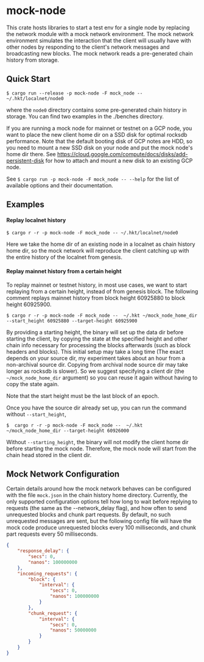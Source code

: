# mock-node
This crate hosts libraries to start a test env for a single node by replacing the network module with a mock network environment.
The mock network environment simulates the interaction that the client will usually have with other nodes by
responding to the client's network messages and broadcasting new blocks. The mock network reads a pre-generated chain
history from storage.

## Quick Start

```console
$ cargo run --release -p mock-node -F mock_node -- ~/.hkt/localnet/node0
```

where the `node0` directory contains some pre-generated chain history in storage.
You can find two examples in the ./benches directory.

If you are running a mock node for mainnet or testnet on a GCP node, you want to place the new client home
dir on a SSD disk for optimal rocksdb performance. Note that the
default booting disk of GCP notes are HDD, so you need to mount a new SSD disk on
your node and put the mock node's home dir there. See https://cloud.google.com/compute/docs/disks/add-persistent-disk
for how to attach and mount a new disk to an existing GCP node.

See `$ cargo run -p mock-node -F mock_node -- --help` for the list of available options and their documentation.

## Examples

#### Replay localnet history

```console
$ cargo r -r -p mock-node -F mock_node -- ~/.hkt/localnet/node0
```
Here we take the home dir of an existing node in a localnet as chain history home dir,
so the mock network will reproduce the client catching up with the entire history of the localnet from genesis.

#### Replay mainnet history from a certain height

To replay mainnet or testnet history, in most use cases, we want to start replaying from a certain height, instead
of from genesis block. The following comment replays mainnet history from block height 60925880 to block height 60925900.

```console
$ cargo r -r -p mock-node -F mock_node --  ~/.hkt ~/mock_node_home_dir --start_height 60925880 --target-height 60925900
```

By providing a starting height,
the binary will set up the data dir before starting the client, by copying the state at the specified height
and other chain info necessary for processing the blocks afterwards (such as block headers and blocks).
This initial setup may take a long time (The exact depends on your
source dir, my experiment takes about an hour from a non-archival source dir. Copying from archival node source
dir may take longer as rocksdb is slower). So we suggest specifying a client dir (the `~/mock_node_home_dir` argument)
so you can reuse it again without having to copy the state again.

Note that the start height must be the last block of an epoch.

Once you have the source dir already set up, you can run the command without `--start_height`,

```console
$  cargo r -r -p mock-node -F mock_node --  ~/.hkt ~/mock_node_home_dir --target-height 60926000
```
Without `--starting_height`, the binary will not modify the client home dir before starting the mock node. Therefore,
the mock node will start from the chain head stored in the client dir.

## Mock Network Configuration

Certain details around how the mock network behaves can be configured with the file `mock.json` in the chain history
home directory. Currently, the only supported configuration options tell how long to wait before replying to requests
(the same as the --network_delay flag), and how often to send unrequested blocks and chunk part requests. By default,
no such unrequested messages are sent, but the following config file will have the mock code produce unrequested
blocks every 100 milliseconds, and chunk part requests every 50 milliseconds.

```json
{
    "response_delay": {
        "secs": 0,
        "nanos": 100000000
    },
    "incoming_requests": {
        "block": {
            "interval": {
                "secs": 0,
                "nanos": 100000000
            }
        },
        "chunk_request": {
            "interval": {
                "secs": 0,
                "nanos": 50000000
            }
        }
    }
}
```
